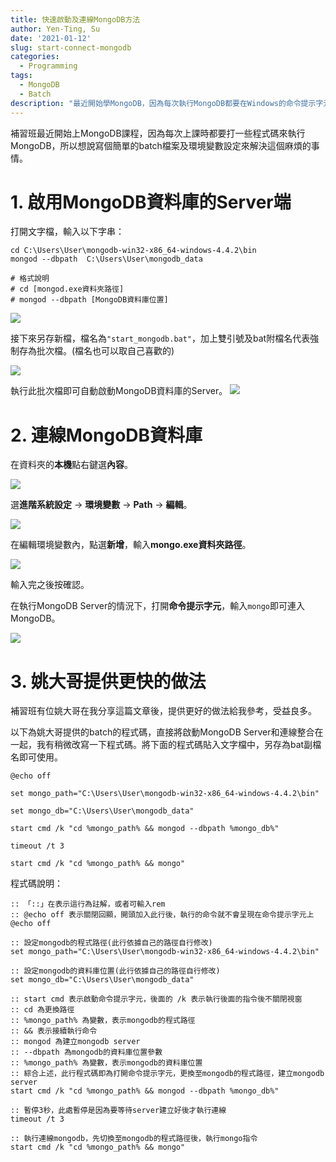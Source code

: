 ```yaml
---
title: 快速啟動及連線MongoDB方法
author: Yen-Ting, Su
date: '2021-01-12'
slug: start-connect-mongodb
categories:
  - Programming
tags:
  - MongoDB
  - Batch
description: "最近開始學MongoDB，因為每次執行MongoDB都要在Windows的命令提示字元打一些程式碼，所以想說寫個簡單的batch檔案及設定環境變數來解決這個麻煩的事情。"
---
```


補習班最近開始上MongoDB課程，因為每次上課時都要打一些程式碼來執行MongoDB，所以想說寫個簡單的batch檔案及環境變數設定來解決這個麻煩的事情。

# 1. 啟用MongoDB資料庫的Server端

打開文字檔，輸入以下字串：

```bash=
cd C:\Users\User\mongodb-win32-x86_64-windows-4.4.2\bin
mongod --dbpath  C:\Users\User\mongodb_data

# 格式說明
# cd [mongod.exe資料夾路徑]
# mongod --dbpath [MongoDB資料庫位置]
```
![](https://i.imgur.com/Cx7ty87.png)


接下來另存新檔，檔名為`"start_mongodb.bat"`，加上雙引號及bat附檔名代表強制存為批次檔。(檔名也可以取自己喜歡的)

![](https://i.imgur.com/3CA44uf.png)


執行此批次檔即可自動啟動MongoDB資料庫的Server。
![](https://i.imgur.com/nFoUqCc.png)


# 2. 連線MongoDB資料庫

在資料夾的**本機**點右鍵選**內容**。

![](https://i.imgur.com/S2Gfxo3.png)

選**進階系統設定** -> **環境變數** -> **Path** -> **編輯**。

![](https://i.imgur.com/9Gp06L5.png)

在編輯環境變數內，點選**新增**，輸入**mongo.exe資料夾路徑**。

![](https://i.imgur.com/F37CEzn.png)

輸入完之後按確認。

在執行MongoDB Server的情況下，打開**命令提示字元**，輸入`mongo`即可連入MongoDB。

![](https://i.imgur.com/EPhxJmW.png)


# 3. 姚大哥提供更快的做法

補習班有位姚大哥在我分享這篇文章後，提供更好的做法給我參考，受益良多。

以下為姚大哥提供的batch的程式碼，直接將啟動MongoDB Server和連線整合在一起，我有稍微改寫一下程式碼。將下面的程式碼貼入文字檔中，另存為bat副檔名即可使用。

```bash=
@echo off 

set mongo_path="C:\Users\User\mongodb-win32-x86_64-windows-4.4.2\bin"

set mongo_db="C:\Users\User\mongodb_data"

start cmd /k "cd %mongo_path% && mongod --dbpath %mongo_db%"

timeout /t 3

start cmd /k "cd %mongo_path% && mongo"
```

程式碼說明：

```bash=
:: 「::」在表示這行為註解，或者可輸入rem
:: @echo off 表示關閉回顯，開頭加入此行後，執行的命令就不會呈現在命令提示字元上
@echo off 

:: 設定mongodb的程式路徑(此行依據自己的路徑自行修改)
set mongo_path="C:\Users\User\mongodb-win32-x86_64-windows-4.4.2\bin"

:: 設定mongodb的資料庫位置(此行依據自己的路徑自行修改)
set mongo_db="C:\Users\User\mongodb_data"

:: start cmd 表示啟動命令提示字元，後面的 /k 表示執行後面的指令後不關閉視窗
:: cd 為更換路徑
:: %mongo_path% 為變數，表示mongodb的程式路徑
:: && 表示接續執行命令
:: mongod 為建立mongodb server
:: --dbpath 為mongodb的資料庫位置參數
:: %mongo_path% 為變數，表示mongodb的資料庫位置
:: 綜合上述，此行程式碼即為打開命令提示字元，更換至mongodb的程式路徑，建立mongodb server
start cmd /k "cd %mongo_path% && mongod --dbpath %mongo_db%"

:: 暫停3秒，此處暫停是因為要等待server建立好後才執行連線
timeout /t 3

:: 執行連線mongodb，先切換至mongodb的程式路徑後，執行mongo指令
start cmd /k "cd %mongo_path% && mongo"
```







